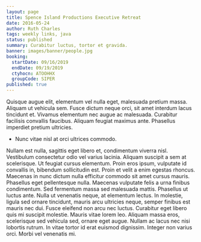 ```yaml
---
layout: page
title: Spence Island Productions Executive Retreat
date: 2016-05-24
author: Ruth Charles
tags: weekly links, java
status: published
summary: Curabitur luctus, tortor et gravida.
banner: images/banner/people.jpg
booking:
  startDate: 09/16/2019
  endDate: 09/19/2019
  ctyhocn: ATOOHHX
  groupCode: SIPER
published: true
---
```

Quisque augue elit, elementum vel nulla eget, malesuada pretium massa. Aliquam ut vehicula sem. Fusce dictum neque orci, sit amet interdum lacus tincidunt et. Vivamus elementum nec augue ac malesuada. Curabitur facilisis convallis faucibus. Aliquam feugiat maximus ante. Phasellus imperdiet pretium ultricies.

* Nunc vitae nisl at orci ultrices commodo.

Nullam est nulla, sagittis eget libero et, condimentum viverra nisl. Vestibulum consectetur odio vel varius lacinia. Aliquam suscipit a sem at scelerisque. Ut feugiat cursus elementum. Proin eros ipsum, vulputate id convallis in, bibendum sollicitudin est. Proin et velit a enim egestas rhoncus. Maecenas in nunc dictum nulla efficitur commodo sit amet cursus mauris.
Phasellus eget pellentesque nulla. Maecenas vulputate felis a urna finibus condimentum. Sed fermentum massa sed malesuada mattis. Phasellus ut luctus ante. Nulla ut venenatis neque, at elementum lectus. In molestie, ligula sed ornare tincidunt, mauris arcu ultricies neque, semper finibus est mauris nec dui. Fusce eleifend non arcu nec luctus. Curabitur eget libero quis mi suscipit molestie. Mauris vitae lorem leo. Aliquam massa eros, scelerisque sed vehicula sed, ornare eget augue. Nullam ac lacus nec nisi lobortis rutrum. In vitae tortor id erat euismod dignissim. Integer non varius orci. Morbi vel venenatis mi.
